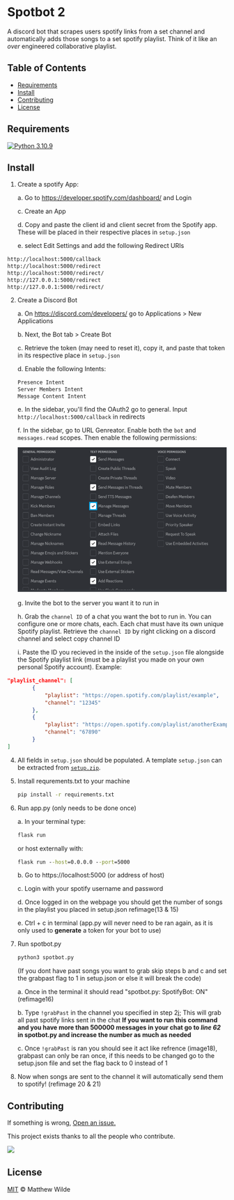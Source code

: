 # Spotbot 2
A discord bot that scrapes users spotify links from a set channel and automatically adds those songs to a set spotify playlist. Think of it like an *over* engineered collaborative playlist.


## Table of Contents
- [Requirements](#requirements)
- [Install](#install)
- [Contributing](#contributing)
- [License](#license)


## Requirements
[![Python 3.10.9](https://img.shields.io/badge/Python-3.10.9-306a98?logo=Python&logoColor=fcdf5a)](https://www.python.org/) 


## Install
1. Create a spotify App:

    a. Go to https://developer.spotify.com/dashboard/ and Login

    c. Create an App
    
    d. Copy and paste the client id and client secret from the Spotify app. These will be placed in their respective places in `setup.json`
    
    e. select Edit Settings and add the following Redirect URIs

```
http://localhost:5000/callback
http://localhost:5000/redirect
http://localhost:5000/redirect/
http://127.0.0.1:5000/redirect
http://127.0.0.1:5000/redirect/
```
    
 2. Create a Discord Bot
    
    a. On https://discord.com/developers/ go to Applications > New Applications
    
    b. Next, the Bot tab > Create Bot 
    
    c. Retrieve the token (may need to reset it), copy it, and paste that token in its respective place in `setup.json`
    
    d. Enable the following Intents:
    
    ```
    Presence Intent
    Server Members Intent
    Message Content Intent
    ```
    
    e. In the sidebar, you'll find the OAuth2 go to general. Input `http://localhost:5000/callback` in redirects
    
    f. In the sidebar, go to URL Genreator. Enable both the `bot` and `messages.read` scopes. Then enable the following permissions:

    ![Permissions](images/permissions.png)
    
    g. Invite the bot to the server you want it to run in
    
    h. Grab the `channel ID` of a chat you want the bot to run in. You can configure one or more chats, each. Each chat must have its own unique Spotify playlist. Retrieve the `channel ID` by right clicking on a discord channel and select copy channel ID
    
    i. Paste the ID you recieved in the inside of the `setup.json` file alongside the Spotify playlist link (must be a playlist you made on your own personal Spotify account). Example:

```json
"playlist_channel": [
        {
            "playlist": "https://open.spotify.com/playlist/example",
            "channel": "12345"
        },
        {
            "playlist": "https://open.spotify.com/playlist/anotherExample",
            "channel": "67890"
        }
]
```
    
4. All fields in `setup.json` should be populated. A template `setup.json` can be extracted from [`setup.zip`](https://github.com/wildxmxtt/spotbot2/blob/main/database.py).

5. Install requrements.txt to your machine 
    
    ```cmd 
    pip install -r requirements.txt
    ```
    
6. Run app.py (only needs to be done once)
    
    a. In your terminal type:
    ```cmd
    flask run
    ```
    or host externally with:
    ```cmd
    flask run --host=0.0.0.0 --port=5000
    ```

    b. Go to https://localhost:5000 (or address of host)
    
    c. Login with your spotify username and password
    
    d. Once logged in on the webpage you should get the number of songs in the playlist you placed in setup.json refimage(13 & 15)
    
    e. Ctrl + c in terminal (app.py will never need to be ran again, as it is only used to **generate** a token for your bot to use)
    
 7. Run spotbot.py
    ```cmd
    python3 spotbot.py
    ```

    (If you dont have past songs you want to grab skip steps b and c and set the grabpast flag to 1 in setup.json or else it will break the code)
    
    a. Once in the terminal it should read "spotbot.py: SpotifyBot: ON" (refimage16)
    
    b. Type `!grabPast` in the channel you specified in step 2j; This will grab all past spotify links sent in the chat **If you want to run this command and you have more than 500000 messages in your chat go to *line 62* in spotbot.py and increase the number as much as needed** 
    
    c. Once `!grabPast` is ran you should see it act like refrence (image18), grabpast can only be ran once, if this needs to be changed go to the setup.json file and set the flag back to 0 instead of 1

8. Now when songs are sent to the channel it will automatically send them to spotify! (refimage 20 & 21)


## Contributing
If something is wrong, [Open an issue.](http://github.com/wildxmxtt/spotbot2/issues/new)

This project exists thanks to all the people who contribute.

<a href="https://github.com/wildxmxtt/spotbot2/graphs/contributors"><img src="https://contrib.rocks/image?repo=wildxmxtt/spotbot2" /></a>


## License
[MIT](LICENSE) © Matthew Wilde